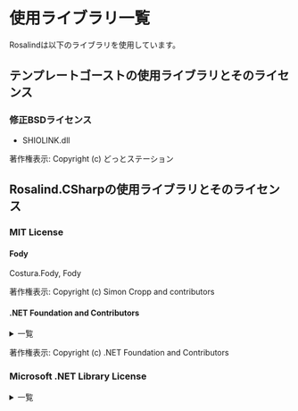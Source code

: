 # 使用ライブラリ一覧

Rosalindは以下のライブラリを使用しています。

## テンプレートゴーストの使用ライブラリとそのライセンス
### 修正BSDライセンス
- SHIOLINK.dll

著作権表示: Copyright (c) どっとステーション

## Rosalind.CSharpの使用ライブラリとそのライセンス

### MIT License

#### Fody
Costura.Fody, Fody

著作権表示: Copyright (c) Simon Cropp and contributors

#### .NET Foundation and Contributors
<details>
<summary>一覧</summary>
System.Collection.Immutable,
System.Reflection.Metadata,
System.Runtime.CompilerServices.Unsafe,
System.Text.Encoding.CodePages,
System.Threading.Tasks.Extensions,
System.ValueTuple
</details>

著作権表示: Copyright (c) .NET Foundation and Contributors

### Microsoft .NET Library License
<details>
<summary>一覧</summary>
Microsoft.CodeAnalysis.Analyzers,
Microsoft.CodeAnalysis.Common,
Microsoft.CodeAnalysis.CSharp,
Microsoft.CodeAnalysis.CSharp.Scripting,
Microsoft.CodeAnalysis.Scripting.Common,
System.AppContext,
System.Collections,
System.Collections.Concurrent,
System.Console,
System.Diagnostics.Debug,
System.Diagnostics.FileVersionInfo,
System.Diagnostics.StackTrace,
System.Diagnostics.Tools,
System.Dynamic.Runtime,
System.Globalization,
System.IO,
System.IO.Compression,
System.IO.FileSystem,
System.IO.FileSystem.Primitives,
System.Linq,
System.Linq.Expressions,
System.Reflection,
System.Reflection.Extensions,
System.Resources.ResourceManager,
System.Runtime,
System.Runtime.Extensions,
System.Runtime.InteropServices,
System.Runtime.Numerics,
System.Security.Cryptography.Algorithms,
System.Security.Cryptography.Encoding,
System.Security.Cryptography.Primitives,
System.Security.Cryptography.X509Certificates,
System.Text.Encoding,
System.Text.Encoding.Extensions,
System.Threading,
System.Threading.Tasks,
System.Threading.Tasks.Parallel,
System.Threading.Thread,
System.Xml.ReaderWriter,
System.Xml.XDocument,
System.Xml.XmlDocument,
System.Xml.XPath
</details>
